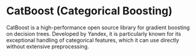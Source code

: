 # CatBoost (Categorical Boosting)

CatBoost is a high-performance open source library for gradient boosting on decision trees. Developed by Yandex, it is particularly known for its exceptional handling of categorical features, which it can use directly without extensive preprocessing. 